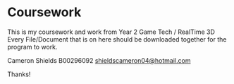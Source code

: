 # Coursework
This is my coursework and work from Year 2 Game Tech / RealTime 3D
Every File/Document that is on here should be downloaded together for the program to work.

Cameron Shields
B00296092
shieldscameron04@hotmail.com

Thanks!
